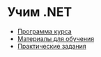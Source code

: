 # Учим .NET

- [Программа курса](https://github.com/alex1ozr/LearnDotNet/blob/main/LearningCourseProgram)
- [Материалы для обучения](https://github.com/alex1ozr/LearnDotNet/blob/main/LearningMaterials.md)
- [Практические задания](https://github.com/alex1ozr/LearnDotNet/tree/main/Exercises)
